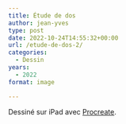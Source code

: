```yaml
---
title: Étude de dos
author: jean-yves
type: post
date: 2022-10-24T14:55:32+00:00
url: /etude-de-dos-2/
categories:
  - Dessin
years:
  - 2022
format: image

---
```

Dessiné sur iPad avec [Procreate](https://procreate.com/).